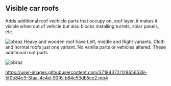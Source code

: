 ## Visible car roofs
 Adds additional roof vechicle parts that occupy on_roof layer, it makes it visible when out of vehicle but also blocks installing turrets, solar panels, etc.
 
 ![obraz](https://cdn.discordapp.com/attachments/696798032875749516/874127769032859678/unknown.png)
 Heavy and wooden roof have Left, middle and Right variants. Cloth and normal roofs just one variant. 
 No vanilla parts or vehicles altered. These additional roof parts 
 
 ![obraz](https://user-images.githubusercontent.com/37194372/128656415-41a778c6-f76f-46a3-aefc-297280f95d66.png) 

https://user-images.githubusercontent.com/37194372/128656539-5f0b84c3-3faa-4c4d-90f6-b84c53db5ce2.mp4
